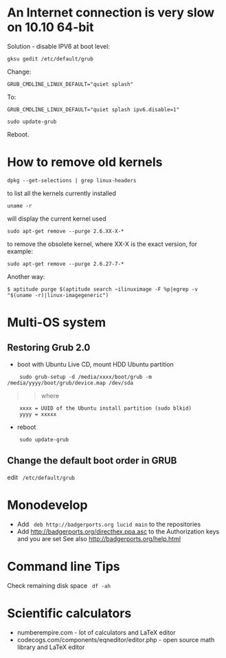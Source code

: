 # An Internet connection is very slow on 10.10 64-bit #
Solution - disable IPV6 at boot level:
```
gksu gedit /etc/default/grub
```
Change:
```
GRUB_CMDLINE_LINUX_DEFAULT="quiet splash"
```
To:
```
GRUB_CMDLINE_LINUX_DEFAULT="quiet splash ipv6.disable=1"
```
```
sudo update-grub
```
Reboot.

# How to remove old kernels #
```
dpkg --get-selections | grep linux-headers
```
to list all the kernels currently installed
```
uname -r 
```
will display the current kernel used
```
sudo apt-get remove --purge 2.6.XX-X-*
```
to remove the obsolete kernel, where XX-X is the exact version, for example:
```
sudo apt-get remove --purge 2.6.27-7-*
```

Another way:
```
$ aptitude purge $(aptitude search ~ilinuximage -F %p|egrep -v "$(uname -r)|linux-imagegeneric")
```

# Multi-OS system #
## Restoring Grub 2.0 ##
  * boot with Ubuntu Live CD, mount HDD Ubuntu partition
```
    sudo grub-setup -d /media/xxxx/boot/grub -m /media/yyyy/boot/grub/device.map /dev/sda
```
> > where
```
    xxxx = UUID of the Ubuntu install partition (sudo blkid)
    yyyy = xxxxx
```
  * reboot
```
    sudo update-grub
```

## Change the default boot order in GRUB ##

edit ```
/etc/default/grub```

# Monodevelop #

  * Add ```
deb http://badgerports.org lucid main``` to the repositories
  * Add http://badgerports.org/directhex.ppa.asc to the Authorization keys and you are set
See also http://badgerports.org/help.html


# Command line Tips #

Check remaining disk space ```
df -ah```

# Scientific calculators #

  * numberempire.com - lot of calculators and LaTeX editor
  * codecogs.com/components/eqneditor/editor.php - open source math library and LaTeX editor